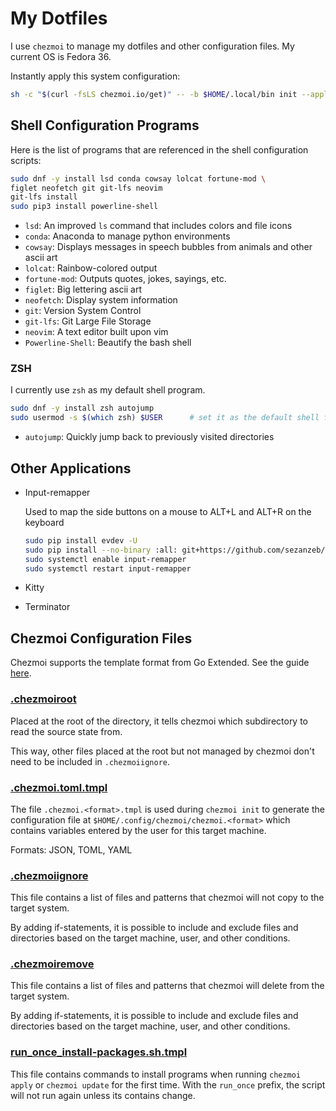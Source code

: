 # My Dotfiles

I use `chezmoi` to manage my dotfiles and other configuration files. My current OS is Fedora 36.

Instantly apply this system configuration:

```bash
sh -c "$(curl -fsLS chezmoi.io/get)" -- -b $HOME/.local/bin init --apply djinnalexio
```

## Shell Configuration Programs

Here is the list of programs that are referenced in the shell configuration scripts:

```sh
sudo dnf -y install lsd conda cowsay lolcat fortune-mod \
figlet neofetch git git-lfs neovim
git-lfs install
sudo pip3 install powerline-shell
```

* `lsd`: An improved `ls` command that includes colors and file icons
* `conda`: Anaconda to manage python environments
* `cowsay`: Displays messages in speech bubbles from animals and other ascii art
* `lolcat`: Rainbow-colored output
* `fortune-mod`: Outputs quotes, jokes, sayings, etc.
* `figlet`: Big lettering ascii art
* `neofetch`: Display system information
* `git`: Version System Control
* `git-lfs`: Git Large File Storage
* `neovim`: A text editor built upon vim
* `Powerline-Shell`: Beautify the bash shell

### ZSH

I currently use `zsh` as my default shell program.

````sh
sudo dnf -y install zsh autojump
sudo usermod -s $(which zsh) $USER      # set it as the default shell for the current user
````

* `autojump`: Quickly jump back to previously visited directories

## Other Applications

* Input-remapper

    Used to map the side buttons on a mouse to ALT+L and ALT+R on the keyboard

    ```bash
    sudo pip install evdev -U
    sudo pip install --no-binary :all: git+https://github.com/sezanzeb/input-remapper.git
    sudo systemctl enable input-remapper
    sudo systemctl restart input-remapper
    ```

* Kitty
* Terminator

## Chezmoi Configuration Files

Chezmoi supports the template format from Go Extended.
See the guide [here](https://www.chezmoi.io/user-guide/templating/).

### [.chezmoiroot](https://www.chezmoi.io/user-guide/advanced/customize-your-source-directory/)

Placed at the root of the directory, it tells chezmoi which subdirectory to read the source state from.

This way, other files placed at the root but not managed by chezmoi don't need to be included in `.chezmoiignore`.

### [.chezmoi.toml.tmpl](https://www.chezmoi.io/docs/reference/#chezmoiignore)

The file `.chezmoi.<format>.tmpl` is used during `chezmoi init` to generate the configuration file at
`$HOME/.config/chezmoi/chezmoi.<format>` which contains variables entered by the user for this target machine.

Formats: JSON, TOML, YAML

### [.chezmoiignore](https://www.chezmoi.io/user-guide/manage-machine-to-machine-differences/#ignore-files-or-a-directory-on-different-machines)

This file contains a list of files and patterns that chezmoi will not copy to the target system.

By adding if-statements, it is possible to include and exclude files and directories based on the target machine,
user, and other conditions.

### [.chezmoiremove](https://www.chezmoi.io/user-guide/manage-different-types-of-file/#ensure-that-a-target-is-removed)

This file contains a list of files and patterns that chezmoi will delete from the target system.

By adding if-statements, it is possible to include and exclude files and directories based on the target machine,
user, and other conditions.

### [run_once_install-packages.sh.tmpl](https://www.chezmoi.io/user-guide/use-scripts-to-perform-actions/#install-packages-with-scripts)

This file contains commands to install programs when running `chezmoi apply` or `chezmoi update` for the first time. With the `run_once` prefix, the script will not run again unless its contains change.
